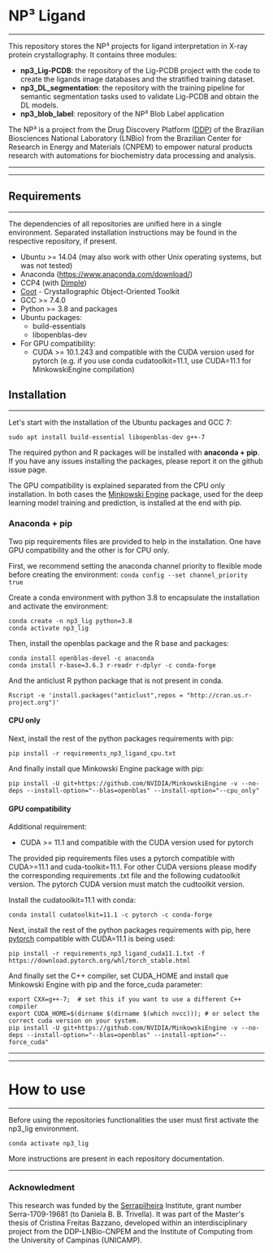 # NP³ Ligand

---------------------------------------

This repository stores the NP³ projects for ligand interpretation in X-ray protein crystallography. It contains three modules:

- **np3_Lig-PCDB**: the repository of the Lig-PCDB project with the code to create the ligands image databases and the stratified training dataset.
- **np3_DL_segmentation**: the repository with the training pipeline for semantic segmentation tasks used to validate Lig-PCDB and obtain the DL models.
- **np3_blob_label**: repository of the NP³ Blob Label application

The NP³ is a project from the Drug Discovery Platform ([DDP](https://lnbio.cnpem.br/innovation-core/technological-platforms/drug-discovery/)) of the Brazilian Biosciences National Laboratory (LNBio) from the Brazilian Center for Research in Energy and Materials (CNPEM) to empower natural products research with automations for biochemistry data processing and analysis. 

-------------------------------------------------------------
-------------------------------------------------------------

## Requirements

--------------------

The dependencies of all repositories are unified here in a single environment. Separated installation instructions may be found in the respective repository, if present.

- Ubuntu >= 14.04 (may also work with other Unix operating systems, but was not tested)
- Anaconda (https://www.anaconda.com/download/)
- CCP4 (with [Dimple](https://ccp4.github.io/dimple/))
- [Coot](https://www2.mrc-lmb.cam.ac.uk/personal/pemsley/coot/) - Crystallographic Object-Oriented Toolkit
- GCC >= 7.4.0
- Python >= 3.8 and packages
- Ubuntu packages:
  - build-essentials
  - libopenblas-dev
- For GPU compatibility: 
  - CUDA >= 10.1.243 and compatible with the CUDA version used for pytorch (e.g. if you use conda cudatoolkit=11.1, use CUDA=11.1 for MinkowskiEngine compilation)

## Installation

----------------------

Let's start with the installation of the Ubuntu packages and GCC 7:

```
sudo apt install build-essential libopenblas-dev g++-7
```

The required python and R packages will be installed with **anaconda + pip**. If you have any issues installing the packages, please report it on the github issue page.

The GPU compatibility is explained separated from the CPU only installation. In both cases the [Minkowski Engine](https://github.com/NVIDIA/MinkowskiEngine) package, used for the deep learning model training and prediction, is installed at the end with pip.

### Anaconda + pip

Two pip requirements files are provided to help in the installation. One have GPU compatibility and the other is for CPU only.

First, we recommend setting the anaconda channel priority to flexible mode before creating the environment:
`conda config --set channel_priority true`

Create a conda environment with python 3.8 to encapsulate the installation and activate the environment:

```
conda create -n np3_lig python=3.8
conda activate np3_lig
```

Then, install the openblas package and the R base and packages:

```
conda install openblas-devel -c anaconda
conda install r-base=3.6.3 r-readr r-dplyr -c conda-forge
```

And the anticlust R python package that is not present in conda.

```
Rscript -e 'install.packages("anticlust",repos = "http://cran.us.r-project.org")'
```

#### CPU only

Next, install the rest of the python packages requirements with pip:

```
pip install -r requirements_np3_ligand_cpu.txt
```

And finally install que Minkowski Engine package with pip:

```
pip install -U git+https://github.com/NVIDIA/MinkowskiEngine -v --no-deps --install-option="--blas=openblas" --install-option="--cpu_only"
```

#### GPU compatibility

Additional requirement:
- CUDA >= 11.1 and compatible with the CUDA version used for pytorch

The provided pip requirements files uses a pytorch compatible with CUDA>=11.1 and cuda-toolkit=11.1. For other CUDA versions please modify the corresponding requirements .txt file and the following cudatoolkit version. The pytorch CUDA version must match the cudtoolkit version.

Install the cudatoolkit=11.1 with conda:

```
conda install cudatoolkit=11.1 -c pytorch -c conda-forge 
```

Next, install the rest of the python packages requirements with pip, here [pytorch](https://pytorch.org/get-started/previous-versions/) compatible with CUDA=11.1 is being used:

```
pip install -r requirements_np3_ligand_cuda11.1.txt -f https://download.pytorch.org/whl/torch_stable.html
```

And finally set the C++ compiler, set CUDA_HOME and install que Minkowski Engine with pip and the force_cuda parameter:

```
export CXX=g++-7;  # set this if you want to use a different C++ compiler
export CUDA_HOME=$(dirname $(dirname $(which nvcc))); # or select the correct cuda version on your system.
pip install -U git+https://github.com/NVIDIA/MinkowskiEngine -v --no-deps --install-option="--blas=openblas" --install-option="--force_cuda"
```

---------------------------------
----------------------------------

# How to use

-------------------------------

Before using the repositories functionalities the user must first activate the np3_lig environment.

```
conda activate np3_lig
```

More instructions are present in each repository documentation.

--------------------------------------
### Acknowledment

This research was funded by the [Serrapilheira](https://serrapilheira.org/en/) Institute, grant number Serra-1709-19681 (to Daniela B. B. Trivella).
It was part of the Master's thesis of Cristina Freitas Bazzano, developed within an interdisciplinary project from the DDP-LNBio-CNPEM and the Institute of Computing from the University of Campinas (UNICAMP). 
